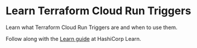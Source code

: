 # Learn Terraform Cloud Run Triggers

Learn what Terraform Cloud Run Triggers are and when to use them.

Follow along with the [Learn guide](https://learn.hashicorp.com/terraform/cloud/run-triggers) at HashiCorp Learn.
